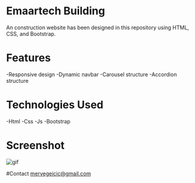 # Emaartech Building

An construction website has been designed in this repository using HTML, CSS, and Bootstrap.

# Features

-Responsive design
-Dynamic navbar
-Carousel structure
-Accordion structure

# Technologies Used

-Html
-Css
-Js
-Bootstrap

# Screenshot
![gif](https://github.com/user-attachments/assets/fb7021a1-622a-4353-ad42-f73244d859b7)

#Contact
mervegeicic@gmail.com
